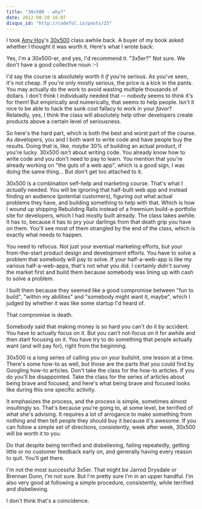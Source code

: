 ```yaml
---
title: "30x500 - why?"
date: 2012-08-20 16:07
disqus_id: "http://codefol.io/posts/25"
---
```

I took <a href="http://unicornfree.com">Amy Hoy</a>'s <a href="http://unicornfree.com/30x500/">30x500</a> class awhile back. A buyer of my book asked whether I thought it was worth it. Here's what I wrote back:

Yes, I'm a 30x500-er, and yes, I'd recommend it. "3x5er?" Not sure. We don't have a good collective noun :-)

I'd say the course is absolutely worth it *if* you're serious. As you've seen, it's not cheap. If you're only mostly serious, the price is a kick in the pants. You may actually do the work to avoid wasting multiple thousands of dollars. I don't think I individually needed that -- nobody seems to think it's for them! But empirically and numerically, that seems to help people. Isn't it nice to be able to hack the sunk cost fallacy to work in your *favor*? Relatedly, yes, I think the class will absolutely help other developers create products above a certain level of seriousness.

So here's the hard part, which is both the best and worst part of the course. As developers, you and I both want to write code and have people buy the results. Doing that is, like, *maybe* 30% of building an actual product, if you're lucky. 30x500 isn't about writing code. You already know how to write code and you don't need to pay to learn. You mention that you're already working on "the guts of a web app", which is a good sign, I was doing the same thing... But don't get too attached to it.

30x500 is a combination self-help and marketing course. That's what I *actually* needed. You will be ignoring that half-built web app and instead finding an audience (potential customers), figuring out what actual problems they have, and building something to help with that. Which is how I wound up shipping Rebuilding Rails instead of a freemium build-a-portfolio site for developers, which I had mostly built already. The class takes awhile. It has to, because it has to pry your darlings from that death grip you have on them. You'll see most of them strangled by the end of the class, which is exactly what needs to happen.

You need to refocus. Not just your eventual marketing efforts, but your from-the-start product design and development efforts. You have to solve a problem that somebody will pay to solve. If your half-a-web-app is like my various half-a-web-apps, that's not what you did. I certainly didn't survey the market first and build them because somebody was lining up with cash to solve a problem.

I built them because they seemed like a good compromise between "fun to build", "within my abilities" and "somebody might want it, maybe", which I judged by whether it was like some startup I'd heard of.

That compromise is death.

Somebody said that making money is so hard you can't do it by accident. You have to actually focus on it. But you can't not-focus on it for awhile and then start focusing on it. You have try to do something that people actually want (and will pay for), right from the beginning.

30x500 is a long series of calling you on your bullshit, one lesson at a time. There's some how-to as well, but those are the parts that you could find by Googling how-to articles. Don't take the class for the how-to articles. If you do you'll be disappointed. Take the class for the series of articles about being brave and focused, and here's what being brave and focused looks like during this one specific activity.

It emphasizes the process, and the process is simple, sometimes almost insultingly so. That's because you're going to, at some level, be terrified of what she's advising. It requires a lot of arrogance to make something from nothing and then tell people they should buy it because it's awesome. If you can follow a simple set of directions, consistently, week after week, 30x500 will be worth it to you.

Do that despite being terrified and disbelieving, failing repeatedly, getting little or no customer feedback early on, and generally having every reason to quit. You'll get there.

I'm not the most successful 3x5er. That might be Jarrod Drysdale or Brennan Dunn, I'm not sure. But I'm pretty sure I'm in an upper handful. I'm also very good at following a simple procedure, consistently, while terrified and disbelieving.

I don't think that's a coincidence.

